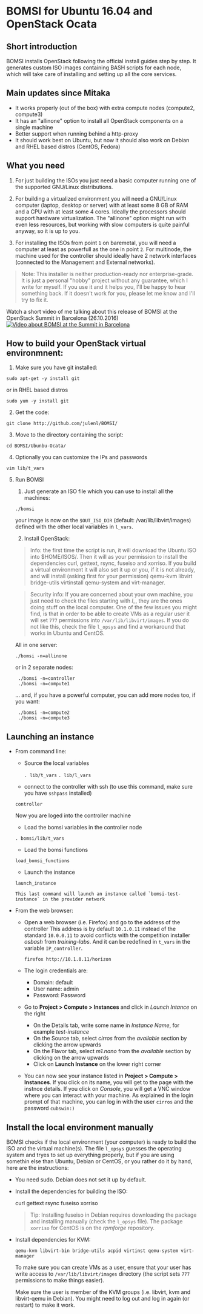 
# BOMSI for Ubuntu 16.04 and OpenStack Ocata
## Short introduction
BOMSI installs OpenStack following the official install guides step by step. It generates custom ISO images containing BASH scripts for each node, which will take care of installing and setting up all the core services.

## Main updates since Mitaka
- It works properly (out of the box) with extra compute nodes (compute2, compute3)
- It has an "allinone" option to install all OpenStack components on a single machine
- Better support when running behind a http-proxy
- It should work best on Ubuntu, but now it should also work on Debian and RHEL based distros (CentOS, Fedora)

## What you need
1. For just building the ISOs you just need a basic computer running one of the supported GNU/Linux distributions.

2. For building a virtualized environment you will need a GNU/Linux computer (laptop, desktop or server) with at least some 8 GB of RAM and a CPU with at least some 4 cores. Ideally the processors should support hardware virtualization. The "allinone" option might run with even less resources, but working with slow computers is quite painful anyway, so it is up to you.

3. For installing the ISOs from point `1` on baremetal, you will need a computer at least as powerfull as the one in point `2`. For multinode, the machine used for the controller should ideally have 2 network interfaces (connected to the Management and External networks).

> Note: This installer is neither production-ready nor enterprise-grade. It is just a personal "hobby" project without any guarantee, which I write for myself. If you use it and it helps you, I'll be happy to hear something back. If it doesn't work for you, please let me know and I'll try to fix it.


Watch a short video of me talking about this release of BOMSI at the OpenStack Summit in Barcelona (26.10.2016)
[![Video about BOMSI at the Summit in Barcelona](https://i.ytimg.com/vi/NC9owNXhQO0/hqdefault.jpg?custom=true&w=196&h=110&stc=true&jpg444=true&jpgq=90&sp=68&sigh=G5R0Q2bEC_8iEejWSQtsIF9p3bc)](https://www.youtube.com/watch?v=NC9owNXhQO0)


## How to build your OpenStack virtual environmnent:
1. Make sure you have git installed:

`sudo apt-get -y install git`

or in RHEL based distros

`sudo yum -y install git`

2. Get the code:

`git clone http://github.com/julenl/BOMSI/`

3. Move to the directory containing the script:

`cd BOMSI/Ubunbu-Ocata/`

4. Optionally you can customize the IPs and passwords

`vim lib/t_vars`

5. Run BOMSI
    1. Just generate an ISO file which you can use to install all the machines:
    
    `./bomsi`

    your image is now on the `$OUT_ISO_DIR` (default: /var/lib/libvirt/images) defined with the other local variables in `l_vars`.

    2. Install OpenStack:

    > Info: the first time the script is run, it will download the Ubuntu ISO into $HOME/ISOS/. Then it will as your permission to install the dependencies curl, gettext, rsync, fuseiso and xorriso. If you build a virtual environment it will also set it up or you, if it is not already, and will install (asking first for your permission) qemu-kvm libvirt bridge-utils virtinstall qemu-system and virt-manager.

    > Security info: If you are concerned about your own machine, you just need to check the files starting with *l_*, they are the ones doing stuff on the local computer. One of the few issues you might find, is that in order to be able to create VMs as a regular user it will set `777` permissions into `/var/lib/libvirt/images`. If you do not like this, check the file `l_opsys` and find a workaround that works in Ubuntu and CentOS.

    All in one server:

    `./bomsi -n=allinone`

    or in 2 separate nodes:
    
        ./bomsi -n=controller
        ./bomsi -n=compute1

    ... and, if you have a powerful computer, you can add more nodes too, if you want:
    
        ./bomsi -n=compute2
        ./bomsi -n=compute3


## Launching an instance
- From command line:
    - Source the local variables
    
         `. lib/t_vars`
         `. lib/l_vars`
         
    - connect to the controller with ssh (to use this command, make sure you have `sshpass` installed)
    
     `controller`

     Now you are loged into the controller machine

    - Load the bomsi variables in the controller node
    
     `. bomsi/lib/t_vars`
     
    - Load the bomsi functions
    
     `load_bomsi_functions`
     
    - Launch the instance
    
     `launch_instance`
     
      This last command will launch an instance called `bomsi-test-instance` in the provider network

- From the web browser:
    - Open a web browser (i.e. Firefox) and go to the address of the controller
      This address is by default `10.1.0.11` instead of the standard `10.0.0.11`
      to avoid conflicts with the competition installer _osbash_ from _training-labs_.
      And it can be redefined in `t_vars` in the variable `IP_controller`.

      `firefox http://10.1.0.11/horizon`

    - The login credentials are:
        - Domain: default
        - User name: admin
        - Password: Password

    - Go to **Project > Compute > Instances** and click in _Launch Intance_ on the right
        - On the Details tab, write some name in _Instance Name_, for example _test-instance_
        - On the Source tab, select _cirros_ from the _available_ section by clicking the arrow upwards
        - On the Flavor tab, select _m1.nano_ from the _available_ section by clicking on the arrow upwards
        - Click on **Launch Instance** on the lower right corner

    - You can now see your instance listed in **Project > Compute > Instances**. If you click on its name, you will get to the page with the instnce details. If you click on _Console_, you will get a VNC window where you can interact with your machine. As explained in the login prompt of that machine, you can log in with the user `cirros` and the password `cubswin:)`


## Install the local environment manually
BOMSI checks if the local environment (your computer) is ready to build the ISO and the virtual machine(s).
The file `l_opsys` guesses the operating system and tryes to set up everything properly, but if you are using somethin else than Ubuntu, Debian or CentOS, or you rather do it by hand, here are the instructions:

- You need sudo. Debian does not set it up by default. 

- Install the dependencies for building the ISO:

    curl gettext rsync fuseiso xorriso

  > Tip: Installing fuseiso in Debian requires downloading the package and installing manually (check the `l_opsys` file). The package `xorriso` for CentOS is on the _rpmforge_ repository.

- Install dependencies for KVM:

    `qemu-kvm libvirt-bin bridge-utils acpid virtinst qemu-system virt-manager`

  To make sure you can create VMs as a user, ensure that your user has write access to `/var/lib/libvirt/images` directory (the script sets `777` permissions to make things easier).

  Make sure the user is member of the KVM groups (i.e. libvirt, kvm  and libvirt-qemu in Debian). You might need to log out and log in again (or restart) to make it work.
